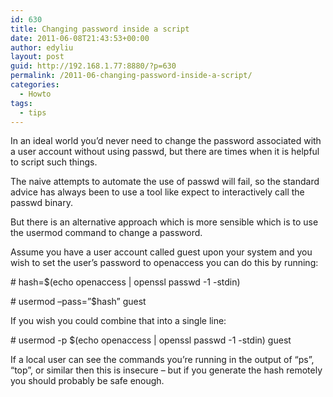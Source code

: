 ```yaml
---
id: 630
title: Changing password inside a script
date: 2011-06-08T21:43:53+00:00
author: edyliu
layout: post
guid: http://192.168.1.77:8880/?p=630
permalink: /2011-06-changing-password-inside-a-script/
categories:
  - Howto
tags:
  - tips
---
```

In an ideal world you&#8217;d never need to change the password associated with a user account without using passwd, but there are times when it is helpful to script such things.

The naive attempts to automate the use of passwd will fail, so the standard advice has always been to use a tool like expect to interactively call the passwd binary.

But there is an alternative approach which is more sensible which is to use the usermod command to change a password.

Assume you have a user account called guest upon your system and you wish to set the user&#8217;s password to openaccess you can do this by running:

\# hash=$(echo openaccess | openssl passwd -1 -stdin)
  
\# usermod &#8211;pass=&#8221;$hash&#8221; guest

If you wish you could combine that into a single line:

\# usermod -p $(echo openaccess | openssl passwd -1 -stdin) guest

If a local user can see the commands you&#8217;re running in the output of &#8220;ps&#8221;, &#8220;top&#8221;, or similar then this is insecure &#8211; but if you generate the hash remotely you should probably be safe enough.
